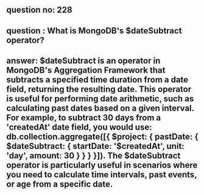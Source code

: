 
      
## question no: 228

## question : What is MongoDB's $dateSubtract operator?

## answer: $dateSubtract is an operator in MongoDB's Aggregation Framework that subtracts a specified time duration from a date field, returning the resulting date. This operator is useful for performing date arithmetic, such as calculating past dates based on a given interval. For example, to subtract 30 days from a 'createdAt' date field, you would use: db.collection.aggregate([{ $project: { pastDate: { $dateSubtract: { startDate: '$createdAt', unit: 'day', amount: 30 } } } }]). The $dateSubtract operator is particularly useful in scenarios where you need to calculate time intervals, past events, or age from a specific date.
      